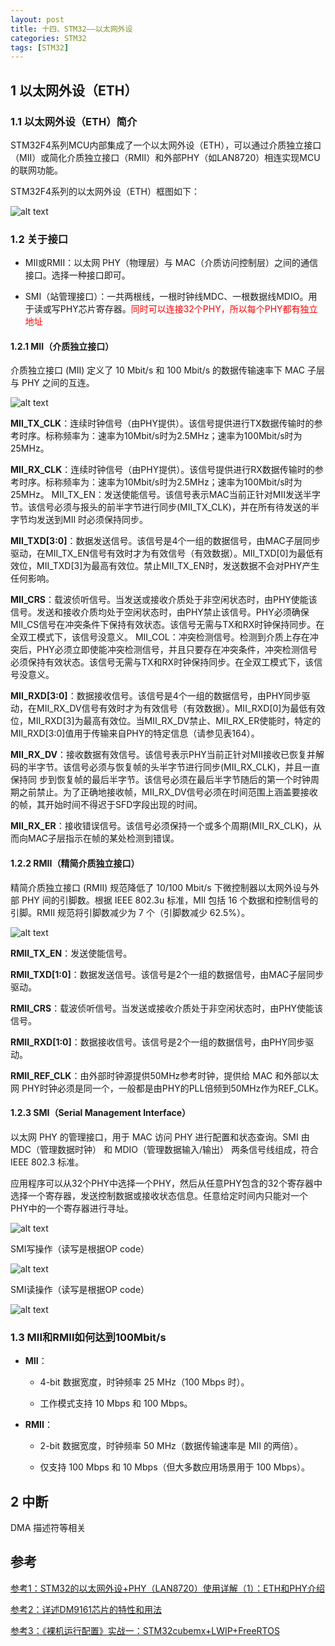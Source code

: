 ```yaml
---
layout: post
title: 十四、STM32——以太网外设
categories: STM32
tags: [STM32]
---
```


## 1 以太网外设（ETH）

### 1.1 以太网外设（ETH）简介

STM32F4系列MCU内部集成了一个以太网外设（ETH），可以通过介质独立接口（MII）或简化介质独立接口（RMII）和外部PHY（如LAN8720）相连实现MCU的联网功能。

STM32F4系列的以太网外设（ETH）框图如下：

![alt text](/assets/ST/14_Ethernet/image/image.png)

### 1.2 关于接口

- MII或RMII：以太网 PHY（物理层）与 MAC（介质访问控制层）之间的通信接口。选择一种接口即可。

- SMI（站管理接口）：一共两根线，一根时钟线MDC、一根数据线MDIO。用于读或写PHY芯片寄存器。<font color="red">同时可以连接32个PHY，所以每个PHY都有独立地址</font>

#### 1.2.1 MII（介质独立接口）

介质独立接口 (MII) 定义了 10 Mbit/s 和 100 Mbit/s 的数据传输速率下 MAC 子层与 PHY 之间的互连。

![alt text](/assets/ST/14_Ethernet/image/image-4.png)

**MII_TX_CLK**：连续时钟信号（由PHY提供）。该信号提供进行TX数据传输时的参考时序。标称频率为：速率为10Mbit/s时为2.5MHz；速率为100Mbit/s时为25MHz。

**MII_RX_CLK**：连续时钟信号（由PHY提供）。该信号提供进行RX数据传输时的参考时序。标称频率为：速率为10Mbit/s时为2.5MHz；速率为100Mbit/s时为25MHz。
MII_TX_EN：发送使能信号。该信号表示MAC当前正针对MII发送半字节。该信号必须与报头的前半字节进行同步(MII_TX_CLK)，并在所有待发送的半字节均发送到MII
时必须保持同步。

**MII_TXD[3:0]**：数据发送信号。该信号是4个一组的数据信号，由MAC子层同步驱动，在MII_TX_EN信号有效时才为有效信号（有效数据）。MII_TXD[0]为最低有效位，MII_TXD[3]为最高有效位。禁止MII_TX_EN时，发送数据不会对PHY产生任何影响。

**MII_CRS**：载波侦听信号。当发送或接收介质处于非空闲状态时，由PHY使能该信号。发送和接收介质均处于空闲状态时，由PHY禁止该信号。PHY必须确保MII_CS信号在冲突条件下保持有效状态。该信号无需与TX和RX时钟保持同步。在全双工模式下，该信号没意义。
MII_COL：冲突检测信号。检测到介质上存在冲突后，PHY必须立即使能冲突检测信号，并且只要存在冲突条件，冲突检测信号必须保持有效状态。该信号无需与TX和RX时钟保持同步。在全双工模式下，该信号没意义。

**MII_RXD[3:0]**：数据接收信号。该信号是4个一组的数据信号，由PHY同步驱动，在MII_RX_DV信号有效时才为有效信号（有效数据）。MII_RXD[0]为最低有效位，MII_RXD[3]为最高有效位。当MII_RX_DV禁止、MII_RX_ER使能时，特定的MII_RXD[3:0]值用于传输来自PHY的特定信息（请参见表164）。

**MII_RX_DV**：接收数据有效信号。该信号表示PHY当前正针对MII接收已恢复并解码的半字节。该信号必须与恢复帧的头半字节进行同步(MII_RX_CLK)，并且一直保持同
步到恢复帧的最后半字节。该信号必须在最后半字节随后的第一个时钟周期之前禁止。为了正确地接收帧，MII_RX_DV信号必须在时间范围上涵盖要接收的帧，其开始时间不得迟于SFD字段出现的时间。

**MII_RX_ER**：接收错误信号。该信号必须保持一个或多个周期(MII_RX_CLK)，从而向MAC子层指示在帧的某处检测到错误。

#### 1.2.2 RMII（精简介质独立接口）

精简介质独立接口 (RMII) 规范降低了 10/100 Mbit/s 下微控制器以太网外设与外部 PHY 间的引脚数。根据 IEEE 802.3u 标准，MII 包括 16 个数据和控制信号的引脚。RMII 规范将引脚数减少为 7 个（引脚数减少 62.5%）。

![alt text](/assets/ST/14_Ethernet/image/image-5.png)

**RMII_TX_EN**：发送使能信号。

**RMII_TXD[1:0]**：数据发送信号。该信号是2个一组的数据信号，由MAC子层同步驱动。

**RMII_CRS**：载波侦听信号。当发送或接收介质处于非空闲状态时，由PHY使能该信号。

**RMII_RXD[1:0]**：数据接收信号。该信号是2个一组的数据信号，由PHY同步驱动。

**RMII_REF_CLK**：由外部时钟源提供50MHz参考时钟，提供给 MAC 和外部以太网 PHY时钟必须是同一个，一般都是由PHY的PLL倍频到50MHz作为REF_CLK。

#### 1.2.3 SMI（Serial Management Interface）

以太网 PHY 的管理接口，用于 MAC 访问 PHY 进行配置和状态查询。SMI 由 MDC（管理数据时钟） 和 MDIO（管理数据输入/输出） 两条信号线组成，符合 IEEE 802.3 标准。

应用程序可以从32个PHY中选择一个PHY，然后从任意PHY包含的32个寄存器中选择一个寄存器，发送控制数据或接收状态信息。任意给定时间内只能对一个PHY中的一个寄存器进行寻址。

![alt text](/assets/ST/14_Ethernet/image/image-1.png)

SMI写操作（读写是根据OP code）

![alt text](/assets/ST/14_Ethernet/image/image-2.png)

SMI读操作（读写是根据OP code）

![alt text](/assets/ST/14_Ethernet/image/image-3.png)

### 1.3 MII和RMII如何达到100Mbit/s

- **MII**：
  - 4-bit 数据宽度，时钟频率 25 MHz（100 Mbps 时）。
  
  - 工作模式支持 10 Mbps 和 100 Mbps。

- **RMII**：

  - 2-bit 数据宽度，时钟频率 50 MHz（数据传输速率是 MII 的两倍）。

  - 仅支持 100 Mbps 和 10 Mbps（但大多数应用场景用于 100 Mbps）。

## 2 中断

DMA 描述符等相关


## 参考

[参考1：STM32的以太网外设+PHY（LAN8720）使用详解（1）：ETH和PHY介绍](https://blog.csdn.net/kevin1499/article/details/135041701)

[参考2：详述DM9161芯片的特性和用法](https://blog.csdn.net/mftang/article/details/138270711)

[参考3：《裸机运行配置》实战一：STM32cubemx+LWIP+FreeRTOS](https://blog.csdn.net/qq_56103912/article/details/129689058)
